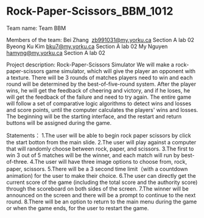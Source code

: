 # Rock-Paper-Scissors_BBM_1012
Team name: Team BBM

Members of the team:
Bei Zhang  zb991031@my.yorku.ca Section A lab 02
Byeong Ku Kim bku7@my.yorku.ca Section A lab 02
My Nguyen hamyng@my.yorku.ca Section A lab 02

Project description:
Rock-Paper-Scissors Simulator
We will make a rock-paper-scissors game simulator, which will give the player an opponent with a texture. There will be 3 rounds of matches players need to win and each round will be determined by the best-of-five-round system. After the player wins, he will get the feedback of cheering and victory, and if he loses, he will get the feedback of the failure and need to try again. The entire game will follow a set of comparative logic algorithms to detect wins and losses and score points, until the computer calculates the players' wins and losses. The beginning will be the starting interface, and the restart and return buttons will be assigned during the game.

Statements：
1.The user will be able to begin rock paper scissors by click the start botton from the main slide.
2.The user will play against a computer that will randomly choose between rock, paper, and scissors.
3.The first to win 3 out of 5 matches will be the winner, and each match will run by best-of-three.
4.The user will have three image options to choose from, rock, paper, scissors.
5.There will be a 3 second time limit（with a countdown animation) for the user to make their choice.
6.The user can directly get the current score of the game (including the total score and the authority score) through the scoreboard on both sides of the screen.
7.The winner will be announced on the screen and there will be a prompt to continue to the next round.
8.There will be an option to return to the main menu during the game or when the game ends, for the user to restart the game.
